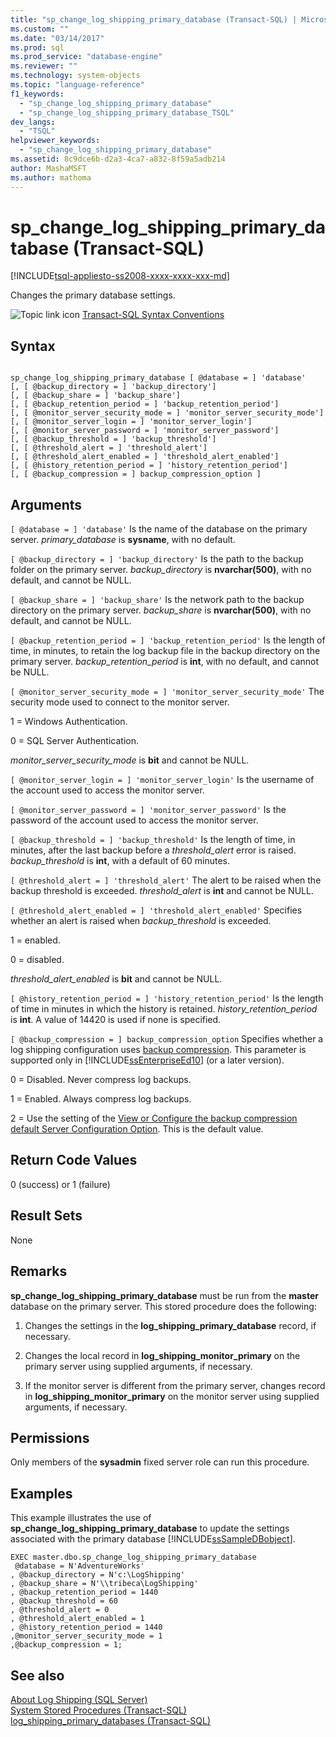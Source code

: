 ```yaml
---
title: "sp_change_log_shipping_primary_database (Transact-SQL) | Microsoft Docs"
ms.custom: ""
ms.date: "03/14/2017"
ms.prod: sql
ms.prod_service: "database-engine"
ms.reviewer: ""
ms.technology: system-objects
ms.topic: "language-reference"
f1_keywords: 
  - "sp_change_log_shipping_primary_database"
  - "sp_change_log_shipping_primary_database_TSQL"
dev_langs: 
  - "TSQL"
helpviewer_keywords: 
  - "sp_change_log_shipping_primary_database"
ms.assetid: 8c9dce6b-d2a3-4ca7-a832-8f59a5adb214
author: MashaMSFT
ms.author: mathoma
---
```

# sp_change_log_shipping_primary_database (Transact-SQL)
[!INCLUDE[tsql-appliesto-ss2008-xxxx-xxxx-xxx-md](../../includes/tsql-appliesto-ss2008-xxxx-xxxx-xxx-md.md)]

  Changes the primary database settings.  
  
 ![Topic link icon](../../database-engine/configure-windows/media/topic-link.gif "Topic link icon") [Transact-SQL Syntax Conventions](../../t-sql/language-elements/transact-sql-syntax-conventions-transact-sql.md)  
  
## Syntax  
  
```  
  
sp_change_log_shipping_primary_database [ @database = ] 'database'  
[, [ @backup_directory = ] 'backup_directory']   
[, [ @backup_share = ] 'backup_share']   
[, [ @backup_retention_period = ] 'backup_retention_period']  
[, [ @monitor_server_security_mode = ] 'monitor_server_security_mode']  
[, [ @monitor_server_login = ] 'monitor_server_login']  
[, [ @monitor_server_password = ] 'monitor_server_password']  
[, [ @backup_threshold = ] 'backup_threshold']   
[, [ @threshold_alert = ] 'threshold_alert']   
[, [ @threshold_alert_enabled = ] 'threshold_alert_enabled']   
[, [ @history_retention_period = ] 'history_retention_period']  
[, [ @backup_compression = ] backup_compression_option ]   
```  
  
## Arguments  
`[ @database = ] 'database'`
 Is the name of the database on the primary server. *primary_database* is **sysname**, with no default.  
  
`[ @backup_directory = ] 'backup_directory'`
 Is the path to the backup folder on the primary server. *backup_directory* is **nvarchar(500)**, with no default, and cannot be NULL.  
  
`[ @backup_share = ] 'backup_share'`
 Is the network path to the backup directory on the primary server. *backup_share* is **nvarchar(500)**, with no default, and cannot be NULL.  
  
`[ @backup_retention_period = ] 'backup_retention_period'`
 Is the length of time, in minutes, to retain the log backup file in the backup directory on the primary server. *backup_retention_period* is **int**, with no default, and cannot be NULL.  
  
`[ @monitor_server_security_mode = ] 'monitor_server_security_mode'`
 The security mode used to connect to the monitor server.  
  
 1 = Windows Authentication.  
  
 0 = SQL Server Authentication.  
  
 *monitor_server_security_mode* is **bit** and cannot be NULL.  
  
`[ @monitor_server_login = ] 'monitor_server_login'`
 Is the username of the account used to access the monitor server.  
  
`[ @monitor_server_password = ] 'monitor_server_password'`
 Is the password of the account used to access the monitor server.  
  
`[ @backup_threshold = ] 'backup_threshold'`
 Is the length of time, in minutes, after the last backup before a *threshold_alert* error is raised. *backup_threshold* is **int**, with a default of 60 minutes.  
  
`[ @threshold_alert = ] 'threshold_alert'`
 The alert to be raised when the backup threshold is exceeded. *threshold_alert* is **int** and cannot be NULL.  
  
`[ @threshold_alert_enabled = ] 'threshold_alert_enabled'`
 Specifies whether an alert is raised when *backup_threshold* is exceeded.  
  
 1 = enabled.  
  
 0 = disabled.  
  
 *threshold_alert_enabled* is **bit** and cannot be NULL.  
  
`[ @history_retention_period = ] 'history_retention_period'`
 Is the length of time in minutes in which the history is retained. *history_retention_period* is **int**. A value of 14420 is used if none is specified.  
  
`[ @backup_compression = ] backup_compression_option`
 Specifies whether a log shipping configuration uses [backup compression](../../relational-databases/backup-restore/backup-compression-sql-server.md). This parameter is supported only in [!INCLUDE[ssEnterpriseEd10](../../includes/ssenterpriseed10-md.md)] (or a later version).  
  
 0 = Disabled. Never compress log backups.  
  
 1 = Enabled. Always compress log backups.  
  
 2 = Use the setting of the [View or Configure the backup compression default Server Configuration Option](../../database-engine/configure-windows/view-or-configure-the-backup-compression-default-server-configuration-option.md). This is the default value.  
  
## Return Code Values  
 0 (success) or 1 (failure)  
  
## Result Sets  
 None  
  
## Remarks  
 **sp_change_log_shipping_primary_database** must be run from the **master** database on the primary server. This stored procedure does the following:  
  
1.  Changes the settings in the **log_shipping_primary_database** record, if necessary.  
  
2.  Changes the local record in **log_shipping_monitor_primary** on the primary server using supplied arguments, if necessary.  
  
3.  If the monitor server is different from the primary server, changes record in **log_shipping_monitor_primary** on the monitor server using supplied arguments, if necessary.  
  
## Permissions  
 Only members of the **sysadmin** fixed server role can run this procedure.  
  
## Examples  
 This example illustrates the use of **sp_change_log_shipping_primary_database** to update the settings associated with the primary database [!INCLUDE[ssSampleDBobject](../../includes/sssampledbobject-md.md)].  
  
```  
EXEC master.dbo.sp_change_log_shipping_primary_database   
 @database = N'AdventureWorks'   
, @backup_directory = N'c:\LogShipping'   
, @backup_share = N'\\tribeca\LogShipping'   
, @backup_retention_period = 1440   
, @backup_threshold = 60   
, @threshold_alert = 0   
, @threshold_alert_enabled = 1   
, @history_retention_period = 1440   
,@monitor_server_security_mode = 1  
,@backup_compression = 1;  
```  
  
## See also  
 [About Log Shipping &#40;SQL Server&#41;](../../database-engine/log-shipping/about-log-shipping-sql-server.md)   
 [System Stored Procedures &#40;Transact-SQL&#41;](../../relational-databases/system-stored-procedures/system-stored-procedures-transact-sql.md)   
 [log_shipping_primary_databases &#40;Transact-SQL&#41;](../../relational-databases/system-tables/log-shipping-primary-databases-transact-sql.md)  
  
  
